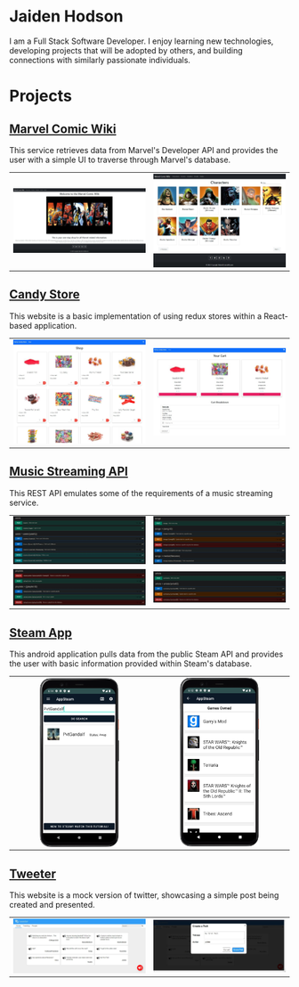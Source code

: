 # Jaiden Hodson
I am a Full Stack Software Developer. I enjoy learning new technologies, developing projects that will be adopted by others, and building connections with similarly passionate individuals.

# Projects
## [Marvel Comic Wiki](https://pvtgandalf.github.io/MarvelComicWiki)
This service retrieves data from Marvel's Developer API and provides the user with a simple UI to traverse through Marvel's database.
<table><tr>
<td> <img title="Marvel Comic Wiki [Home Page]" alt="Marvel Comic Wiki [Home Page]" src="/public/images/portfolio/MarvelComicWiki[Home].jpeg"/> </td>
<td> <img title="Marvel Comic Wiki [Character Page]" alt="Marvel Comic Wiki [Character Page]" src="/public/images/portfolio/MarvelComicWiki[Characters].jpeg"/> </td>
</tr></table>

## [Candy Store](https://pvtgandalf.github.io/CandyStore)
This website is a basic implementation of using redux stores within a React-based application.
<table><tr>
<td> <img title="Candy Store [Shop Page]" alt="Candy Store [Shop Page]" src="/public/images/portfolio/CandyStore[Shop].jpg"/> </td>
<td> <img title="Candy Store [Cart Page]" alt="Candy Store [Cart Page]" src="/public/images/portfolio/CandyStore[Cart].jpg"/> </td>
</tr></table>

## [Music Streaming API](https://pvtgandalf.github.io/MusicStreamingAPI)
This REST API emulates some of the requirements of a music streaming service.
<table>
<tr>
<td> <img title="Spotify API [User Requests]" alt="Spotify API [User Requests]" src="/public/images/portfolio/SpotifyAPI[Users].jpg"/> </td>
<td> <img title="Spotify API [Song Requests]" alt="Spotify API [Song Requests]" src="/public/images/portfolio/SpotifyAPI[Songs].jpg"/> </td>
</tr>
<tr>
<td> <img title="Spotify API [Playlist Requests]" alt="Spotify API [Playlist Requests]" src="/public/images/portfolio/SpotifyAPI[Playlists].jpg"/> </td>
<td> <img title="Spotify API [Artist Requests]" alt="Spotify API [Artist Requests]" src="/public/images/portfolio/SpotifyAPI[Artists].jpg"/> </td>
</tr>
</table>

## [Steam App](https://pvtgandalf.github.io/SteamApp)
This android application pulls data from the public Steam API and provides the user with basic information provided within Steam's database.
<table><tr>
<td align="center"> <img title="Steam App [Search]" alt="Steam App [Search]" src="/public/images/portfolio/SteamApp[Search].png" width="60%" height="auto" align="center"/> </td>
<td align="center"> <img title="Steam App [Games]" alt="Steam App [Games]" src="/public/images/portfolio/SteamApp[Games].png" width="60%" height="auto"/> </td>
</tr></table>

## [Tweeter](https://pvtgandalf.github.io/Tweeter)
This website is a mock version of twitter, showcasing a simple post being created and presented.
<table><tr>
<td> <img title="Tweeter [Home Page]" alt="Tweeter [Home Page]" src="/public/images/portfolio/Tweeter[Home].jpeg"/> </td>
<td> <img title="Tweeter [Post Page]" alt="Tweeter [Post Page]" src="/public/images/portfolio/Tweeter[Post].jpeg"/> </td>
</tr></table>
